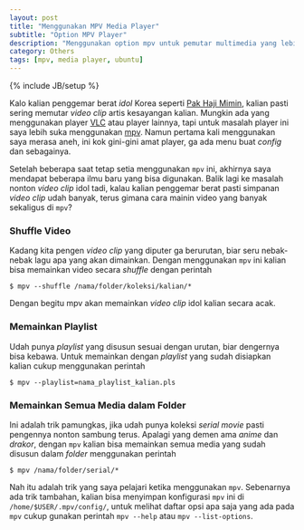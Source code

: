 ```yaml
---
layout: post
title: "Menggunakan MPV Media Player"
subtitle: "Option MPV Player"
description: "Menggunakan option mpv untuk pemutar multimedia yang lebih baik"
category: Others
tags: [mpv, media player, ubuntu]
---
```

{% include JB/setup %}

Kalo kalian penggemar berat _idol_ Korea seperti [Pak Haji Mimin](https://rizaumami.github.io/), kalian pasti sering memutar _video clip_ artis kesayangan kalian. Mungkin ada yang menggunakan player [VLC](https://videolan.org/) atau player lainnya, tapi untuk masalah player ini saya lebih suka menggunakan [mpv](https://mpv.io/). Namun pertama kali menggunakan saya merasa aneh, ini kok gini-gini amat player, ga ada menu buat _config_ dan sebagainya.

<!--more-->
Setelah beberapa saat tetap setia menggunakan `mpv` ini, akhirnya saya mendapat beberapa ilmu baru yang bisa digunakan. Balik lagi ke masalah nonton _video clip_ idol tadi, kalau kalian penggemar berat pasti simpanan _video clip_ udah banyak, terus gimana cara mainin video yang banyak sekaligus di `mpv`?

### Shuffle Video
Kadang kita pengen _video clip_ yang diputer ga berurutan, biar seru nebak-nebak lagu apa yang akan dimainkan. Dengan menggunakan `mpv` ini kalian bisa memainkan video secara _shuffle_ dengan perintah

    $ mpv --shuffle /nama/folder/koleksi/kalian/*

Dengan begitu mpv akan memainkan _video clip_ idol kalian secara acak.

### Memainkan Playlist
Udah punya _playlist_ yang disusun sesuai dengan urutan, biar dengernya bisa kebawa. Untuk memainkan dengan _playlist_ yang sudah disiapkan kalian cukup menggunakan perintah

    $ mpv --playlist=nama_playlist_kalian.pls

### Memainkan Semua Media dalam Folder
Ini adalah trik pamungkas, jika udah punya koleksi _serial movie_ pasti pengennya nonton sambung terus. Apalagi yang demen ama _anime_ dan _drakor_, dengan `mpv` kalian bisa memainkan semua media yang sudah disusun dalam _folder_ menggunakan perintah

    $ mpv /nama/folder/serial/*

Nah itu adalah trik yang saya pelajari ketika menggunakan `mpv`. Sebenarnya ada trik tambahan, kalian bisa menyimpan konfigurasi `mpv` ini di `/home/$USER/.mpv/config/`, untuk melihat daftar opsi apa saja yang ada pada `mpv` cukup gunakan perintah `mpv --help` atau `mpv --list-options`.
